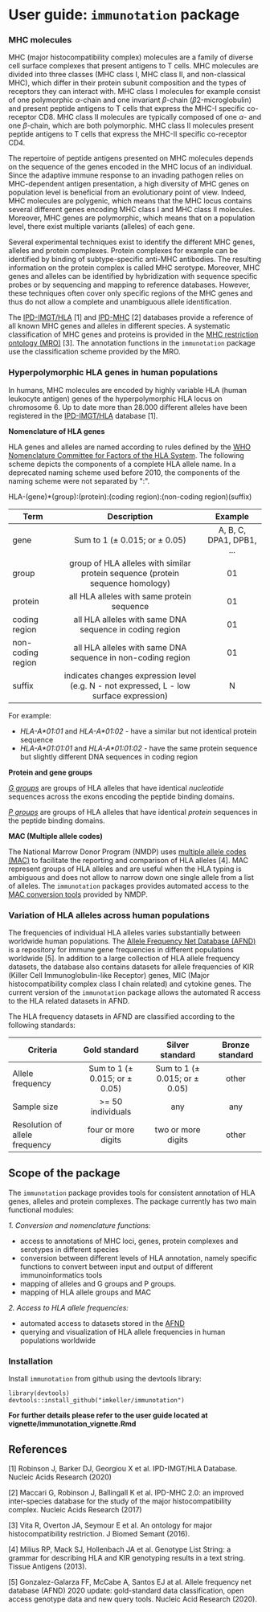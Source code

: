 # User guide: `immunotation` package

### MHC molecules

MHC (major histocompatibility complex) molecules are a family of diverse cell surface complexes that present antigens to T cells. MHC molecules are divided into three classes (MHC class I, MHC class II, and non-classical MHC), which differ in their protein subunit composition and the types of receptors they can interact with. MHC class I molecules for example consist of one polymorphic $\alpha$-chain and one invariant $\beta$-chain ($\beta$2-microglobulin) and present peptide antigens to T cells that express the MHC-I specific co-receptor CD8. MHC class II molecules are typically composed of one $\alpha$- and one $\beta$-chain, which are both polymorphic. MHC class II molecules present peptide antigens to T cells that express the MHC-II specific co-receptor CD4. 

The repertoire of peptide antigens presented on MHC molecules depends on the sequence of the genes encoded in the MHC locus of an individual. Since the adaptive immune response to an invading pathogen relies on MHC-dependent antigen presentation, a high diversity of MHC genes on population level is beneficial from an evolutionary point of view. Indeed, MHC molecules are polygenic, which means that the MHC locus contains several different genes encoding MHC class I and MHC class II molecules. Moreover, MHC genes are polymorphic, which means that on a population level, there exist multiple variants (alleles) of each gene.

Several experimental techniques exist to identify the different MHC genes, alleles and protein complexes. Protein complexes for example can be identified by binding of subtype-specific anti-MHC antibodies. The resulting information on the protein complex is called MHC serotype. Moreover, MHC genes and alleles can be identified by hybridization with sequence specific probes or by sequencing and mapping to reference databases. However, these techniques often  cover only specific regions of the MHC genes and thus do not allow a complete and unambiguous allele identification.

The [IPD-IMGT/HLA](https://www.ebi.ac.uk/ipd/imgt/hla/) [1] and [IPD-MHC](https://www.ebi.ac.uk/ipd/mhc/) [2] databases provide a reference of all known MHC genes and alleles in different species. A systematic classification of MHC genes and proteins is provided in the [MHC restriction ontology (MRO)](https://github.com/IEDB/MRO) [3]. The annotation functions in the `immunotation` package use the classification scheme provided by the MRO.

### Hyperpolymorphic HLA genes in human populations

In humans, MHC molecules are encoded by highly variable HLA (human leukocyte antigen) genes of the hyperpolymorphic HLA locus on chromosome 6. Up to date more than 28.000 different alleles have been registered in the [IPD-IMGT/HLA](http://hla.alleles.org/nomenclature/index.html) database [1].

**Nomenclature of HLA genes**

HLA genes and alleles are named according to rules defined by the [WHO Nomenclature Committee for Factors of the HLA System](http://hla.alleles.org/nomenclature/naming.html). The following scheme depicts the components of a complete HLA allele name. In a deprecated naming scheme used before 2010, the components of the naming scheme were not separated by ":".

HLA-(gene)\*(group):(protein):(coding region):(non-coding region)(suffix)

| Term        | Description          | Example  |
| ----------- |:-----------------:|:-----------------:|
| gene        | Sum to 1 (± 0.015; or ± 0.05) | A, B, C, DPA1, DPB1, ... |
| group       | group of HLA alleles with similar protein sequence (protein sequence homology) |  01 |
| protein     | all HLA alleles with same protein sequence  | 01 |
| coding region     | all HLA alleles with same DNA sequence in coding region | 01 |
| non-coding region     | all HLA alleles with same DNA sequence in non-coding region | 01 |
| suffix    | indicates changes expression level (e.g. N - not expressed, L - low surface expression)  | N |

For example:

* *HLA-A\*01:01* and *HLA-A\*01:02* - have a similar but not identical protein sequence
* *HLA-A\*01:01:01* and *HLA-A\*01:01:02* - have the same protein sequence but slightly different DNA sequences in coding region 

**Protein and gene groups**

[*G groups*](http://hla.alleles.org/alleles/g_groups.html) are groups of HLA alleles that have identical *nucleotide* sequences across the exons encoding the peptide binding domains.

[*P groups*](http://hla.alleles.org/alleles/g_groups.html) are groups of HLA alleles that have identical *protein* sequences in the peptide binding domains.

**MAC (Multiple allele codes)**

The National Marrow Donor Program (NMDP) uses [multiple allele codes (MAC)](https://bioinformatics.bethematchclinical.org/hla-resources/allele-codes/allele-code-lists/) to facilitate the reporting and comparison of HLA alleles [4]. MAC represent groups of HLA alleles and are useful when the HLA typing is ambiguous and does not allow to narrow down one single allele from a list of alleles. The `immunotation` packages provides automated access to the [MAC conversion tools](https://hml.nmdp.org/MacUI/) provided by NMDP.

### Variation of HLA alleles across human populations

The frequencies of individual HLA alleles varies substantially between worldwide human populations.
The [Allele Frequency Net Database (AFND)](http://www.allelefrequencies.net/) is a repository for immune gene frequencies in different populations worldwide [5]. In addition to a large collection of HLA allele frequency datasets, the database also contains datasets for allele frequencies of KIR (Killer Cell Immunoglobulin-like Receptor) genes, MIC (Major histocompatibility complex class I chain related) and cytokine genes. The current version of the `immunotation` package allows the automated R access to the HLA related datasets in AFND.

The HLA frequency datasets in AFND are classified according to the following standards:

| Criteria        | Gold standard           | Silver standard  | Bronze standard |
| ----------- |:-----------------:|:-----------------:|:----------:|
| Allele frequency      | Sum to 1 (± 0.015; or ± 0.05) | Sum to 1 (± 0.015; or ± 0.05) | other |
| Sample size     | >= 50 individuals      |   any | any |
| Resolution of allele frequency | four or more digits      | two or more digits | other |

## Scope of the package

The `immunotation` package provides tools for consistent annotation of HLA genes, alleles and protein complexes. The package currently has two main functional modules: 

*1. Conversion and nomenclature functions:*

* access to annotations of MHC loci, genes, protein complexes and serotypes in different species
* conversion between different levels of HLA annotation, namely specific functions to convert between input and output of different immunoinformatics tools
* mapping of alleles and G groups and P groups.
* mapping of HLA allele groups and MAC

*2. Access to HLA allele frequencies:*

* automated access to datasets stored in the [AFND](http://www.allelefrequencies.net/)
* querying and visualization of HLA allele frequencies in human populations worldwide

### Installation

Install `immunotation` from github using the devtools library:

```{r, eval=FALSE}
library(devtools)
devtools::install_github("imkeller/immunotation")
```

**For further details please refer to the user guide located at vignette/immunotation_vignette.Rmd**

## References 

[1] Robinson J, Barker DJ, Georgiou X et al. IPD-IMGT/HLA Database. Nucleic Acids Research (2020)

[2] Maccari G, Robinson J, Ballingall K et al. IPD-MHC 2.0: an improved inter-species database for the study of the major histocompatibility complex. Nucleic Acids Research (2017)

[3] Vita R, Overton JA, Seymour E et al. An ontology for major histocompatibility restriction. J Biomed Semant (2016).

[4] Milius RP, Mack SJ, Hollenbach JA et al. Genotype List String: a grammar for describing HLA and KIR genotyping results in a text string. Tissue Antigens (2013). 

[5] Gonzalez-Galarza FF, McCabe A, Santos EJ at al. Allele frequency net database (AFND) 2020 update: gold-standard data classification, open access genotype data and new query tools. Nucleic Acid Research (2020).
